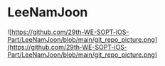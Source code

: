 # LeeNamJoon
![https://github.com/29th-WE-SOPT-iOS-Part/LeeNamJoon/blob/main/git_repo_picture.png](https://github.com/29th-WE-SOPT-iOS-Part/LeeNamJoon/blob/main/git_repo_picture.png)
